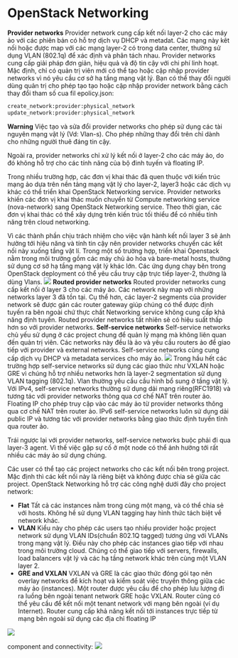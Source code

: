 # OpenStack Networking

**Provider networks**
Provider network cung cấp kết nối layer-2 cho các máy ảo với các phiên bản có hỗ trợ dịch vụ DHCP và metadat. Các mạng này kêt nối hoặc được map với các mạng layer-2 có trong data center, thường sử dụng VLAN (802.1q) để xác định và phân tách nhau.
Provider networks cung cấp giải pháp đơn giản, hiệu quả và độ tin cậy với chi phí linh hoạt. Mặc định, chỉ có quản trị viên mới có thể tạo hoặc cập nhập provider networks vì nó yêu cầu cơ sở hạ tầng mạng vật lý. Bạn có thể thay đổi người dùng quản trị cho phép tạo tạo hoặc cập nhập provider network bằng cách thay đổi tham số cua fil epolicy.json:
``` sh
create_network:provider:physical_network
update_network:provider:physical_network
```
**Warning**
Việc tạo và sửa đổi provider networks cho phép sử dụng các tài nguyên mạng vật lý (Vd: Vlan-s). Cho phép những thay đổi trên chỉ dành cho những người thuê đáng tin cậy.

Ngoài ra, provider networks chỉ xử lý kết nối ở layer-2 cho các máy ảo, do đó không hỗ trợ cho các tính năng của bộ đinh tuyến và floating IP.

Trong nhiều trường hợp, các đơn vị khai thác đã quen thuộc với kiến trúc mạng ảo dựa trên nền tảng mạng vật lý cho layer-2, layer3 hoặc các dịch vụ khác có thể triển khai OpenStack Networking service. Provider networks khiến các đơn vị khai thác muốn chuyển từ Compute networking service (nova-network) sang  OpenStack Networking service. Theo thời gian, các đơn vị khai thác có thể xây dựng trên kiến trúc tối thiểu để có nhiều tính năng trên cloud networking.

Vì các thành phần chịu trách nhiệm cho việc vận hành kết nối layer 3 sẽ ảnh hưởng tới hiệu năng và tính tin cậy nên provider networks chuyển các kết nối này xuống tầng vật lí.
Trong một số trường hợp, triển khai Openstack nằm trong môi trường gồm các máy chủ ảo hóa và bare-metal hosts, thường sử dụng cơ sở hạ tầng mạng vật lý khác lớn. Các ứng dụng chạy bên trong OpenStack deployment có thể yêu cầu truy cập trực tiếp layer-2, thường là dùng Vlans.
<img src="https://camo.githubusercontent.com/bd61ac32e5ef2ebd5c557271c7c129aa30ea5e20/687474703a2f2f692e696d6775722e636f6d2f514d67786171642e706e67">
**Routed provider networks**
Routed provider networks cung cấp kết nối ở layer 3 cho các máy ảo. Các network này map với những networks layer 3 đã tồn tại. Cụ thể hơn, các layer-2 segments của provider network sẽ được gán các router gateway giúp chúng có thể được định tuyến ra bên ngoài chứ thực chất Networking service không cung cấp khả năng định tuyến. Routed provider networks tất nhiên sẽ có hiệu suất thấp hơn so với provider networks.
**Self-service networks**
Self-service networks chủ yếu sử dụng ở các project chung để quản lý mạng mà không liên quan đến quản trị viên. Các networks này đều là ảo và yêu cầu routers ảo để giao tiếp với provider và external networks. Self-service networks cũng cung cấp dịch vụ DHCP và metadata services cho máy ảo.
<img src="http://i.imgur.com/He8ttC7.png">
Trong hầu hết các trường hợp self-service networks sử dụng các giao thức như VXLAN hoặc GRE vì chúng hỗ trợ nhiều networks hơn là layer-2 segmentation sử dụng VLAN tagging (802.1q). Vlan thường yêu cầu cầu hình bổ sung ở tầng vật lý.
Với IPv4, self-service networks thường sử dụng dải mạng riêng(RFC1918)  và tương tác với provider networks thông qua cơ chế NAT trên router ảo. Floating IP cho phép truy cập vào các máy ảo từ provider networks thông qua cơ chế NAT trên router ảo. IPv6 self-service networks luôn sử dụng dải public IP  và tương tác với provider networks bằng giao thức định tuyến tĩnh qua router ảo.

Trái ngược lại với provider networks, self-service networks buộc phải đi qua layer-3 agent. Vì thế việc gặp sự cố ở một node có thể ảnh hưởng tới rất nhiều các máy ảo sử dụng chúng.

Các user có thể tạo các project networks cho các kết nối bên trong project. Mặc định thì các kết nối này là riêng biệt và không được chia sẻ giữa các project. OpenStack Networking hỗ trợ các công nghệ dưới đây cho project network:
- **Flat** 
Tất cả các instances nằm trong cùng một mạng, và có thể chia sẻ với hosts. Không hề sử dụng VLAN tagging hay hình thức tách biệt về network khác.
- **VLAN**
Kiểu này cho phép các users tạo nhiều provider hoặc project network sử dụng VLAN IDs(chuẩn 802.1Q tagged) tương ứng với VLANs trong mạng vật lý. Điều này cho phép các instances giao tiếp với nhau trong môi trường cloud. Chúng có thể giao tiếp với servers, firewalls, load balancers vật lý và các hạ tầng network khác trên cùng một VLAN layer 2.
- **GRE and VXLAN**
VXLAN và GRE là các giao thức đóng gói tạo nên overlay networks để kích hoạt và kiểm soát việc truyền thông giữa các máy ảo (instances). Một router được yêu cầu để cho phép lưu lượng đi ra luồng bên ngoài tenant network GRE hoặc VXLAN. Router cũng có thể yêu cầu để kết nối một tenant network với mạng bên ngoài (ví dụ Internet). Router cung cấp khả năng kết nối tới instances trực tiếp từ mạng bên ngoài sử dụng các địa chỉ floating IP
<img src="http://i.imgur.com/He8ttC7.png">

component and connectivity:
<img src="https://docs.openstack.org/newton/networking-guide/_images/deploy-ovs-selfservice-compconn1.png">





